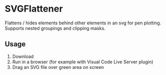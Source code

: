 # SVGFlattener
Flattens / hides elements behind other elements in an svg for pen plotting.
Supports nested groupings and clipping masks.

## Usage
1. Download
2. Run in a browser (for example with Visual Code Live Server plugin)
3. Drag an SVG file over green area on screen

